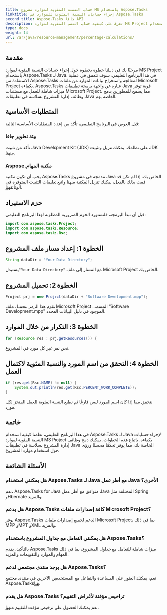 ```yaml
---
title: حساب النسبة المئوية لموارد مشروع MS باستخدام Aspose.Tasks
linktitle: إجراء حسابات النسبة المئوية للموارد في Aspose.Tasks
second_title: Aspose.Tasks جافا API
description: تعرف على كيفية حساب النسب المئوية لموارد MS Project باستخدام Aspose.Tasks لـ Java. تم تضمين دليل خطوة بخطوة مع أمثلة التعليمات البرمجية.
type: docs
weight: 14
url: /ar/java/resource-management/percentage-calculations/
---
```

## مقدمة
مرحبًا بك في دليلنا خطوة بخطوة حول إجراء حسابات النسبة المئوية لموارد MS Project باستخدام Aspose.Tasks لـ Java. في هذا البرنامج التعليمي، سوف نتعمق في عملية الاستفادة من Aspose.Tasks لمعالجة واستخراج بيانات الموارد من ملفات Microsoft Project بكفاءة. Aspose.Tasks عبارة عن واجهة برمجة تطبيقات Java قوية توفر ميزات شاملة للعمل مع مستندات Microsoft Project، مما يسمح للمطورين بدمج وظائف إدارة المشروع بسلاسة في تطبيقات Java الخاصة بهم.
## المتطلبات الأساسية
قبل الغوص في البرنامج التعليمي، تأكد من إعداد المتطلبات الأساسية التالية:
### بيئة تطوير جافا
 تأكد من تثبيت Java Development Kit (JDK) على نظامك. يمكنك تنزيل وتثبيت JDK من[هنا](https://www.oracle.com/java/technologies/javase-jdk11-downloads.html).
### Aspose.مكتبة المهام
يجب أن تكون مكتبة Aspose.Tasks مدمجة في مشروع Java الخاص بك. إذا لم تكن قد قمت بذلك بالفعل، يمكنك تنزيل المكتبة من[هنا](https://releases.aspose.com/tasks/java/) واتبع تعليمات التثبيت المتوفرة في الوثائق[هنا](https://reference.aspose.com/tasks/java/).

## حزم الاستيراد
قبل أن نبدأ البرمجة، فلنستورد الحزم الضرورية المطلوبة لهذا البرنامج التعليمي:
```java
import com.aspose.tasks.Project;
import com.aspose.tasks.Resource;
import com.aspose.tasks.Rsc;
```
## الخطوة 1: إعداد مسار ملف المشروع
```java
String dataDir = "Your Data Directory";
```
 يستبدل`"Your Data Directory"` مع المسار إلى ملف Microsoft Project الخاص بك.
## الخطوة 2: تحميل المشروع
```java
Project prj = new Project(dataDir + "Software Development.mpp");
```
يقوم هذا الرمز بتحميل ملف Microsoft Project المسمى "Software Development.mpp" الموجود في دليل البيانات المحدد.
## الخطوة 3: التكرار من خلال الموارد
```java
for (Resource res : prj.getResources()) {
```
نحن نمر عبر كل مورد في المشروع.
## الخطوة 4: التحقق من اسم المورد والنسبة المئوية لاكتمال العمل
```java
if (res.get(Rsc.NAME) != null) {
    System.out.println(res.get(Rsc.PERCENT_WORK_COMPLETE));
}
```
نتحقق مما إذا كان اسم المورد ليس فارغًا ثم نطبع النسبة المئوية للعمل المنجز لكل مورد.

## خاتمة
في هذا البرنامج التعليمي، تعلمنا كيفية استخدام Aspose.Tasks لـ Java لإجراء حسابات النسبة المئوية لموارد MS Project بكفاءة. باتباع هذه الخطوات، يمكنك دمج وظائف إدارة المشروع بسلاسة في تطبيقات Java الخاصة بك، مما يوفر تحكمًا محسنًا ورؤى حول استخدام موارد المشروع.
## الأسئلة الشائعة
### هل يمكنني استخدام Aspose.Tasks لـ Java مع أطر عمل Java الأخرى؟
نعم، Aspose.Tasks for Java متوافق مع أطر عمل Java المختلفة مثل Spring وHbernate والمزيد.
### هل يدعم Aspose.Tasks كافة إصدارات ملفات Microsoft Project؟
يوفر Aspose.Tasks الدعم لجميع إصدارات ملفات Microsoft Project، بما في ذلك MPP وMPT وXML والمزيد.
### هل يمكنني التعامل مع جداول المشروع باستخدام Aspose.Tasks؟
بالتأكيد، يقدم Aspose.Tasks ميزات شاملة للتعامل مع جداول المشروع، بما في ذلك المهام والموارد والتقويمات والمزيد.
### هل يوجد منتدى مجتمعي لدعم Aspose.Tasks؟
 نعم، يمكنك العثور على المساعدة والتفاعل مع المستخدمين الآخرين في منتدى مجتمع Aspose.Tasks[هنا](https://forum.aspose.com/c/tasks/15).
### هل يقدم Aspose.Tasks تراخيص مؤقتة لأغراض التقييم؟
 نعم يمكنك الحصول على ترخيص مؤقت للتقييم من[هنا](https://purchase.aspose.com/temporary-license/).